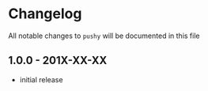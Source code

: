 # Changelog

All notable changes to `pushy` will be documented in this file

## 1.0.0 - 201X-XX-XX

- initial release
